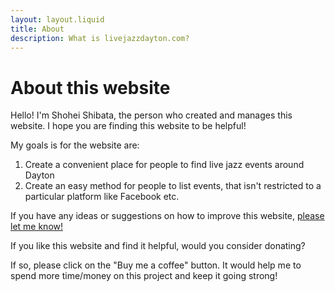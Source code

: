 ```yaml
---
layout: layout.liquid
title: About
description: What is livejazzdayton.com?
---
```


# About this website

Hello! I'm Shohei Shibata, the person who created and manages this website. I hope you are finding this website to be helpful!

My goals is for the website are:

1. Create a convenient place for people to find live jazz events around Dayton
2. Create an easy method for people to list events, that isn't restricted to a particular platform like Facebook etc.

If you have any ideas or suggestions on how to improve this website, [please let me know!](/contact)

If you like this website and find it helpful, would you consider donating? 

If so, please click on the "Buy me a coffee" button. It would help me to spend more time/money on this project and keep it going strong! 

<script type="text/javascript" src="https://cdnjs.buymeacoffee.com/1.0.0/button.prod.min.js" data-name="bmc-button" data-slug="shohei_shibata" data-color="#dd3436" data-emoji=""  data-font="Poppins" data-text="Buy me a coffee" data-outline-color="#ffffff" data-font-color="#ffffff" data-coffee-color="#FFDD00" ></script>
